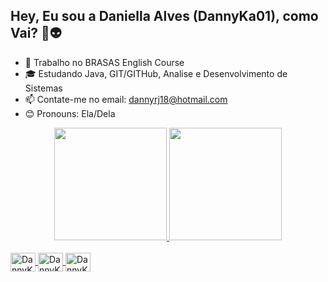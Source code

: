 ## Hey, Eu sou a Daniella Alves (DannyKa01), como Vai? 👋👽  

- 💼 Trabalho no BRASAS English Course
- 🎓 Estudando Java, GIT/GITHub, Analise e Desenvolvimento de Sistemas
- 📫 Contate-me no email: dannyrj18@hotmail.com 
- 😊 Pronouns: Ela/Dela


<div align="center">
  <a href="https://github.com/DannyKa01">
  <img height="180em" src="https://github-readme-stats.vercel.app/api?username=DannyKa01&show_icons=true&theme=dracula&include_all_commits=true&count_private=true"/>
  <img height="180em" src="https://github-readme-stats.vercel.app/api/top-langs/?username=DannyKa01&layout=compact&langs_count=7&theme=dracula"/>
</div>
  
<div style="display: inline_block"><br>
   <img align="center" alt="DannyKa01" height="30" width="40" src="https://cdn.jsdelivr.net/gh/devicons/devicon/icons/java/java-original-wordmark.svg">
   <img align="center" alt="DannyKa01" height="30" width="40" src="https://cdn.jsdelivr.net/gh/devicons/devicon/icons/git/git-original.svg" />
   <img align="center" alt="DannyKa01" height="30" width="40" src="https://cdn.jsdelivr.net/gh/devicons/devicon/icons/github/github-original.svg" />
</div>
  
  ##
  
